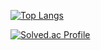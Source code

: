 

[![Top Langs](https://github-readme-stats.vercel.app/api/top-langs/?username=sleepy-jelly)](https://github.com/sleepy-jelly/github-readme-stats)


[![Solved.ac Profile](http://mazassumnida.wtf/api/generate_badge?boj=zaload)](https://solved.ac/zaload)

<!--
![Anurag's GitHub stats](https://github-readme-stats.vercel.app/api?username=sleepy-jelly&show_icons=true&theme=radical&count_private=true)
is a ✨ special ✨ repository because its `README.md` (this file) appears on your GitHub profile.
You can click the Preview link to take a look at your changes.

smh projects are using bitbucket trust me 
-->
